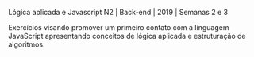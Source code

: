 Lógica aplicada e Javascript
N2 | Back-end | 2019 | Semanas 2 e 3 

Exercícios visando promover um primeiro contato com a linguagem JavaScript apresentando conceitos de lógica aplicada e estruturação de algoritmos.